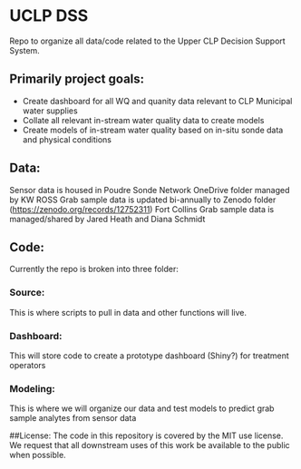 # UCLP DSS

Repo to organize all data/code related to the Upper CLP Decision Support System. 
## Primarily project goals:
- Create dashboard for all WQ and quanity data relevant to CLP Municipal water supplies
- Collate all relevant in-stream water quality data to create models
- Create models of in-stream water quality based on in-situ sonde data and physical conditions

## Data: 
Sensor data is housed in Poudre Sonde Network OneDrive folder managed by KW
ROSS Grab sample data is updated bi-annually to Zenodo folder (https://zenodo.org/records/12752311)
Fort Collins Grab sample data is managed/shared by Jared Heath and Diana Schmidt

## Code:
Currently the repo is broken into three folder:
### Source:
This is where scripts to pull in data and other functions will live. 
### Dashboard:
This will store code to create a prototype dashboard (Shiny?) for treatment operators
### Modeling: 
This is where we will organize our data and test models to predict grab sample analytes from sensor data

##License:
The code in this repository is covered by the MIT use license. We request that all downstream uses of this work be available to the public when possible.
